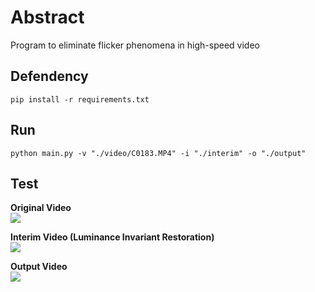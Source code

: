 # Abstract
Program to eliminate flicker phenomena in high-speed video

## Defendency
```
pip install -r requirements.txt
```

## Run
```
python main.py -v "./video/C0183.MP4" -i "./interim" -o "./output"
```

## Test
<b>Original Video</b><br>
<img src="docs/input.gif"></img><p>
<b>Interim Video (Luminance Invariant Restoration)</b><br>
<img src="docs/interim.gif"></img><p>
<b>Output Video</b><br>
<img src="docs/output.gif"></img><p>
